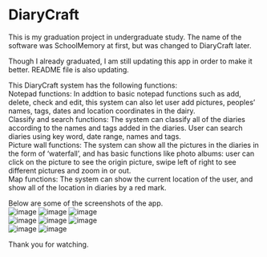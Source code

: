 # DiaryCraft
This is my graduation project in undergraduate study. The name of the software was SchoolMemory at first, but was changed to DiaryCraft later.

Though I already graduated, I am still updating this app in order to make it better. README file is also updating.

This DiaryCraft system has the following functions:  
Notepad functions: In addtion to basic notepad functions such as add, delete, check and edit, this system can also let user add pictures, peoples’ names, tags, dates and location coordinates in the dairy.  
Classify and search functions: The system can classify all of the diaries according to the names and tags added in the diaries. User can search diaries using key word, date range, names and tags.  
Picture wall functions: The system can show all the pictures in the diaries in the form of ‘waterfall’, and has basic functions like photo albums: user can click on the picture to see the origin picture, swipe left of right to see different pictures and zoom in or out.  
Map functions: The system can show the current location of the user, and show all of the location in diaries by a red mark.  

Below are some of the screenshots of the app.  
![image](https://github.com/WalterJX/DiaryCraft/raw/master/readme_img/main.png)
![image](https://github.com/WalterJX/DiaryCraft/raw/master/readme_img/add.png)
![image](https://github.com/WalterJX/DiaryCraft/raw/master/readme_img/details.png)  
![image](https://github.com/WalterJX/DiaryCraft/raw/master/readme_img/tags_classify.png)
![image](https://github.com/WalterJX/DiaryCraft/raw/master/readme_img/search.png)
![image](https://github.com/WalterJX/DiaryCraft/raw/master/readme_img/advanced_search.png)  
![image](https://github.com/WalterJX/DiaryCraft/raw/master/readme_img/pic_wall.png)
![image](https://github.com/WalterJX/DiaryCraft/raw/master/readme_img/map.png)

Thank you for watching.
